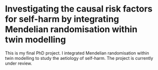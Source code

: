 # Investigating the causal risk factors for self-harm by integrating Mendelian randomisation within twin modelling
This is my final PhD project. I integrated Mendelian randomisation within twin modelling to study the aetiology of self-harm. The project is currently under review. 
